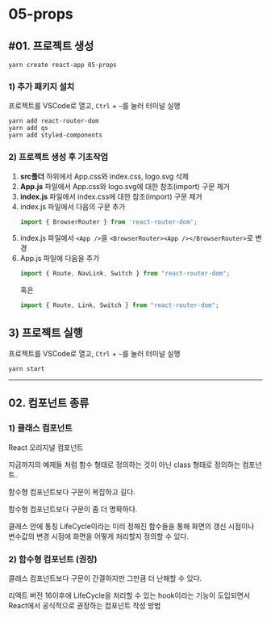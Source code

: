 # 05-props

## #01. 프로젝트 생성

```shell
yarn create react-app 05-props
```

### 1) 추가 패키지 설치

프로젝트를 VSCode로 열고, `Ctrl` + `~`를 눌러 터미널 실행

```shell
yarn add react-router-dom
yarn add qs
yarn add styled-components
```

### 2) 프로젝트 생성 후 기초작업

1. **src폴더** 하위에서 App.css와 index.css, logo.svg 삭제
1. **App.js** 파일에서 App.css와 logo.svg에 대한 참조(import) 구문 제거
1. **index.js** 파일에서 index.css에 대한 참조(import) 구문 제거
1. index.js 파일에서 다음의 구문 추가
    ```js
    import { BrowserRouter } from 'react-router-dom';
    ```
1. index.js 파일에서 `<App />`을 `<BrowserRouter><App /></BrowserRouter>`로 변경
1. App.js 파일에 다음을 추가
   ```js
   import { Route, NavLink, Switch } from "react-router-dom";
   ```
   혹은
   ```js
   import { Route, Link, Switch } from "react-router-dom";
   ```

## 3) 프로젝트 실행

프로젝트를 VSCode로 열고, `Ctrl` + `~`를 눌러 터미널 실행

```shell
yarn start
```

--------------------

## 02. 컴포넌트 종류

### 1) 클래스 컴포넌트

React 오리지널 컴포넌트

지금까지의 예제들 처럼 함수 형태로 정의하는 것이 아닌 class 형태로 정의하는 컴포넌트.

함수형 컴포넌트보다 구문이 복잡하고 길다.

함수형 컴포넌트보다 구문이 좀 더 명확하다.

클래스 안에 통칭 LifeCycle이라는 미리 정해진 함수들을 통해 화면의 갱신 시점이나 변수값의 변경 시점에 화면을 어떻게 처리할지 정의할 수 있다.

### 2) 함수형 컴포넌트 (권장)

클래스 컴포넌트보다 구문이 간결하지만 그만큼 더 난해할 수 있다.

리액트 버전 16이후에 LifeCycle을 처리할 수 있는 hook이라는 기능이 도입되면서
React에서 공식적으로 권장하는 컴포넌트 작성 방법